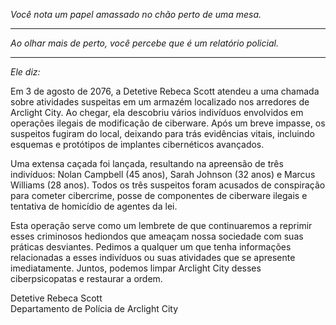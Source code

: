 _Você nota um papel amassado no chão perto de uma mesa._

---

_Ao olhar mais de perto, você percebe que é um relatório policial._

---

_Ele diz:_

Em 3 de agosto de 2076, a Detetive Rebeca Scott atendeu a uma chamada sobre atividades suspeitas em um armazém localizado nos arredores de Arclight City. Ao chegar, ela descobriu vários indivíduos envolvidos em operações ilegais de modificação de ciberware. Após um breve impasse, os suspeitos fugiram do local, deixando para trás evidências vitais, incluindo esquemas e protótipos de implantes cibernéticos avançados.

Uma extensa caçada foi lançada, resultando na apreensão de três indivíduos: Nolan Campbell (45 anos), Sarah Johnson (32 anos) e Marcus Williams (28 anos). Todos os três suspeitos foram acusados de conspiração para cometer cibercrime, posse de componentes de ciberware ilegais e tentativa de homicídio de agentes da lei.

Esta operação serve como um lembrete de que continuaremos a reprimir esses criminosos hediondos que ameaçam nossa sociedade com suas práticas desviantes. Pedimos a qualquer um que tenha informações relacionadas a esses indivíduos ou suas atividades que se apresente imediatamente. Juntos, podemos limpar Arclight City desses ciberpsicopatas e restaurar a ordem.

Detetive Rebeca Scott  
Departamento de Polícia de Arclight City
